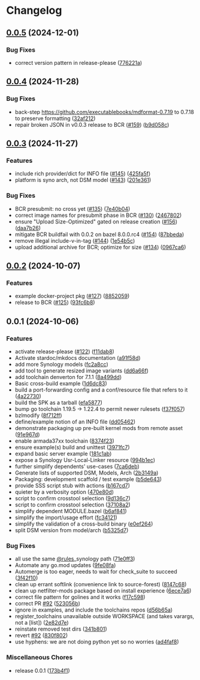 # Changelog

## [0.0.5](https://github.com/chickenandpork/rules_synology/compare/v0.0.4...v0.0.5) (2024-12-01)


### Bug Fixes

* correct version pattern in release-please ([776221a](https://github.com/chickenandpork/rules_synology/commit/776221ac0eed996bfc62f0b21f4450e6bb702f18))

## [0.0.4](https://github.com/chickenandpork/rules_synology/compare/v0.0.3...v0.0.4) (2024-11-28)


### Bug Fixes

* back-step https://github.com/executablebooks/mdformat-0.7.19 to 0.7.18 to preserve formatting ([32af212](https://github.com/chickenandpork/rules_synology/commit/32af212d4d4431e999c6b0d7351732c94833c1ba))
* repair broken JSON in v0.0.3 release to BCR ([#159](https://github.com/chickenandpork/rules_synology/issues/159)) ([b9d058c](https://github.com/chickenandpork/rules_synology/commit/b9d058c7738efe44c59e6e21c29abb5921fe504d))

## [0.0.3](https://github.com/chickenandpork/rules_synology/compare/v0.0.2...v0.0.3) (2024-11-27)


### Features

* include rich provider/dict for INFO file ([#145](https://github.com/chickenandpork/rules_synology/issues/145)) ([425fa5f](https://github.com/chickenandpork/rules_synology/commit/425fa5fcacd7b1bef1cfaafe1c8dc33a8cd386cf))
* platform is syno arch, not DSM model ([#143](https://github.com/chickenandpork/rules_synology/issues/143)) ([201e361](https://github.com/chickenandpork/rules_synology/commit/201e361aa391558d09076f437bfc0e3266a3379d))


### Bug Fixes

* BCR presubmit: no cross yet ([#135](https://github.com/chickenandpork/rules_synology/issues/135)) ([7e40b04](https://github.com/chickenandpork/rules_synology/commit/7e40b04ed9e2e7d28f9299007d5b435d59e9f32e))
* correct image names for presubmit phase in BCR ([#130](https://github.com/chickenandpork/rules_synology/issues/130)) ([2467802](https://github.com/chickenandpork/rules_synology/commit/2467802a1b812918b5a48eb637b13f2ad911834b))
* ensure "Upload Size-Optimized" gated on release creation ([#156](https://github.com/chickenandpork/rules_synology/issues/156)) ([daa7b26](https://github.com/chickenandpork/rules_synology/commit/daa7b268c3fd0cc1eb74dbce13f4beef96543aa6))
* mitigate BCR buildfail with 0.0.2 on bazel 8.0.0.rc4 ([#154](https://github.com/chickenandpork/rules_synology/issues/154)) ([87bbeda](https://github.com/chickenandpork/rules_synology/commit/87bbeda2cd07275e49200dec527034b03da32acf))
* remove illegal include-v-in-tag ([#144](https://github.com/chickenandpork/rules_synology/issues/144)) ([1e54b5c](https://github.com/chickenandpork/rules_synology/commit/1e54b5ca8093224deed157cb1e8091bebc08c952))
* upload additional archive for BCR; optimize for size ([#134](https://github.com/chickenandpork/rules_synology/issues/134)) ([0967ca6](https://github.com/chickenandpork/rules_synology/commit/0967ca62deed0cb25d45fd19545ae735e356ec44))

## [0.0.2](https://github.com/chickenandpork/rules_synology/compare/v0.0.1...v0.0.2) (2024-10-07)


### Features

* example docker-project pkg ([#127](https://github.com/chickenandpork/rules_synology/issues/127)) ([8852059](https://github.com/chickenandpork/rules_synology/commit/88520592b96fb6ec1fd1c6b4bd86a7a2a02d87ff))
* release to BCR ([#125](https://github.com/chickenandpork/rules_synology/issues/125)) ([93fc6b8](https://github.com/chickenandpork/rules_synology/commit/93fc6b806d2af7e50e067ee106327e8110dd2e89))

## 0.0.1 (2024-10-06)


### Features

* activate release-please ([#122](https://github.com/chickenandpork/rules_synology/issues/122)) ([f11dab8](https://github.com/chickenandpork/rules_synology/commit/f11dab8b98201ddfaae56a63eeaef714021cbbba))
* Activate stardoc/mkdocs documentation ([a91f58d](https://github.com/chickenandpork/rules_synology/commit/a91f58dac29292b3ea2ae0c16935ccecb52d0d3d))
* add more Synology models ([fc2a8cc](https://github.com/chickenandpork/rules_synology/commit/fc2a8cc733b3fbc23691a2a8969e3e7d4d080e16))
* add tool to generate resized image variants ([dd6a66f](https://github.com/chickenandpork/rules_synology/commit/dd6a66f68d895936ba9299b0fa3aa3b0ac2780a4))
* add toolchain denverton for 7.1.1 ([8a499dd](https://github.com/chickenandpork/rules_synology/commit/8a499dd6333707dd2e921118cced29e53bdad6f9))
* Basic cross-build example ([1d6dc83](https://github.com/chickenandpork/rules_synology/commit/1d6dc8391a28d46adcf1f89ee0756ebea4305ee5))
* build a port-forwarding config and a conf/resource file that refers to it ([4a22730](https://github.com/chickenandpork/rules_synology/commit/4a227307dbccf8793512a53443460e5b341f643a))
* build the SPK as a tarball ([efa5877](https://github.com/chickenandpork/rules_synology/commit/efa5877ed30ce11f8bfff8ac9f756f1e794eb3b1))
* bump go toolchain 1.19.5 -&gt; 1.22.4 to permit newer rulesets ([f37f057](https://github.com/chickenandpork/rules_synology/commit/f37f05778d0f654ae0e578e132d23f7df9f118c2))
* bzlmodify ([8f712ff](https://github.com/chickenandpork/rules_synology/commit/8f712fff6a68ab26a58ff95bc396ec983250e952))
* define/example notion of an INFO file ([dd05462](https://github.com/chickenandpork/rules_synology/commit/dd054627864a6d1aad36d46f1e34fa0720bc409f))
* demonstrate packaging up pre-built kernel mods from remote asset ([91e967d](https://github.com/chickenandpork/rules_synology/commit/91e967d890460d759e09e3aa8605c74b9e15ccc0))
* enable armada37xx toolchain ([8374f23](https://github.com/chickenandpork/rules_synology/commit/8374f239e444acd9196388574cafaa16c67eea05))
* ensure example(s) build and unittest ([3971fc7](https://github.com/chickenandpork/rules_synology/commit/3971fc70e0ddb6ce6ad3ff022f18d04dbdf4f890))
* expand basic server example ([181c1ab](https://github.com/chickenandpork/rules_synology/commit/181c1ab553e5852b4491f4f32f50f8950eb4dede))
* expose a Synology Usr-Local-Linker resource ([994b1ec](https://github.com/chickenandpork/rules_synology/commit/994b1ec2f6d3e143682637620c7975ca25f3e613))
* further simplify dependents' use-cases ([7ca6deb](https://github.com/chickenandpork/rules_synology/commit/7ca6debee47a5c1840eb50b0b28a8c53d9ef158c))
* Generate lists of supported DSM, Models, Arch ([2b3149a](https://github.com/chickenandpork/rules_synology/commit/2b3149ab083686819a98d5e657515626068f4108))
* Packaging: development scaffold / test example ([b5de643](https://github.com/chickenandpork/rules_synology/commit/b5de643ed8618cb1e91232569467188c889b16e2))
* provide SSS script stub with actions ([b167cd7](https://github.com/chickenandpork/rules_synology/commit/b167cd700db51afb375f056b850c20458fdb3a86))
* quieter by  a verbosity option ([470e80d](https://github.com/chickenandpork/rules_synology/commit/470e80d547a98291d7a64d1cf3a5e2269462ce2c))
* script to confirm crosstool selection ([9d136c7](https://github.com/chickenandpork/rules_synology/commit/9d136c7a0b8a795056201ed801ee18db48bd79ee))
* script to confirm crosstool selection ([37108a2](https://github.com/chickenandpork/rules_synology/commit/37108a2318bfd1df3f9a92642df0674ebef81bb7))
* simplify dependent MODULE.bazel ([b6af841](https://github.com/chickenandpork/rules_synology/commit/b6af841de1a5ba9a6be6af2f7005f4e45c5d4b28))
* simplify the import/usage effort ([fc34121](https://github.com/chickenandpork/rules_synology/commit/fc34121516d7920c7c369567eff635139da2c1ca))
* simplify the validation of a cross-build binary ([e0ef264](https://github.com/chickenandpork/rules_synology/commit/e0ef264597358a15ce1e6183b908ca8b0be020e1))
* split DSM version from model/arch ([b5325d7](https://github.com/chickenandpork/rules_synology/commit/b5325d7ed7a5f1e0b914dcb9db20857aa1e8a32c))


### Bug Fixes

* all use the same [@rules](https://github.com/rules)_synology path ([71e0ff3](https://github.com/chickenandpork/rules_synology/commit/71e0ff34ec011c3034a1c7a0206edad584103cad))
* Automate any go.mod updates ([9fe08fa](https://github.com/chickenandpork/rules_synology/commit/9fe08fad81bf6192aa0ea62cc42a4c8b3c27d9a0))
* Automerge is too eager, needs to wait for check_suite to succeed ([3f42f10](https://github.com/chickenandpork/rules_synology/commit/3f42f1032fa2050d99b21c8dde69e9aa2bd0f3a2))
* clean up errant softlink (convenience link to source-forest) ([8147c68](https://github.com/chickenandpork/rules_synology/commit/8147c684cb93ad28f476f2876e5e28f2bf82bf81))
* clean up netfilter-mods package based on install experience ([6ece7a6](https://github.com/chickenandpork/rules_synology/commit/6ece7a6a8e46eebcaa608ef706db9fa542789e9f))
* correct file pattern for golines and it works ([f17c598](https://github.com/chickenandpork/rules_synology/commit/f17c598773ccadf622d0b0c204d2ef52c6481ece))
* correct PR [#92](https://github.com/chickenandpork/rules_synology/issues/92) ([523056b](https://github.com/chickenandpork/rules_synology/commit/523056b82725b7165247b48584258194ed78b167))
* ignore in examples, and include the toolchains repos ([d56b65a](https://github.com/chickenandpork/rules_synology/commit/d56b65a952addf8eebc000f4a28743a88a0b039c))
* register_toolchains unavailable outside WORKSPACE (and takes varargs, not a [list]) ([2e82d7e](https://github.com/chickenandpork/rules_synology/commit/2e82d7ef01d0c642906fda55779f47909c091128))
* reinstate removed test dirs ([341b801](https://github.com/chickenandpork/rules_synology/commit/341b8013797ba2ec82166b51e3b5334d9c058df2))
* revert [#92](https://github.com/chickenandpork/rules_synology/issues/92) ([830f802](https://github.com/chickenandpork/rules_synology/commit/830f8024a58afa5dbb38b9fa051a6f7fac7a4ae6))
* use hyphens: we are not doing python yet so no worries ([ad4faf8](https://github.com/chickenandpork/rules_synology/commit/ad4faf8acf65b600ec5d8056c904ef9973863bd0))


### Miscellaneous Chores

* release 0.0.1 ([173b4f1](https://github.com/chickenandpork/rules_synology/commit/173b4f15ad4bcf1818e42c0ac3464c1c3d16a27d))
